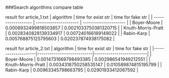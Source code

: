 ###Search algorithms compare table

result for article_1.txt
| algorithm | time for exist str | time for fake str |
| ------------------ | --------------------- | --------------------- |
| Boyer-Moore | 0.0006932499818503857 | 0.0021033750381320715 |
| Knuth-Morris-Pratt | 0.0028340828139334917 | 0.007240166189149022 |
| Rabin-Karp | 0.005768875125795603 | 0.020237874938175082 |

result for article_2.txt
| algorithm | time for exist str | time for fake str |
|--------------------|---------------------------|--------------------------|
| Boyer-Moore | 0.0014731669798493385 | 0.002986541949212551 |
| Knuth-Morris-Pratt | 0.0034318750258535147 | 0.010589874815195799 |
| Rabin-Karp | 0.00963345798663795 | 0.02901933412067592 |
